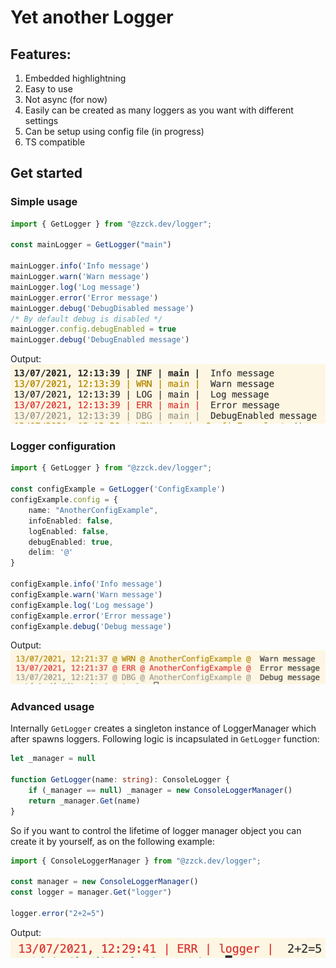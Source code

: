 # Yet another Logger
## Features:
1. Embedded highlightning
2. Easy to use
3. Not async (for now)
4. Easily can be created as many loggers as you want with different settings
5. Can be setup using config file (in progress)
6. TS compatible

## Get started
### Simple usage
```ts
import { GetLogger } from "@zzck.dev/logger";

const mainLogger = GetLogger("main")

mainLogger.info('Info message')
mainLogger.warn('Warn message')
mainLogger.log('Log message')
mainLogger.error('Error message')
mainLogger.debug('DebugDisabled message')
/* By default debug is disabled */
mainLogger.config.debugEnabled = true
mainLogger.debug('DebugEnabled message')
```
Output:
![Simple usage output](https://github.com/LinkedinVibe/Logger/blob/master/images/simple-usage.png?raw=true)

### Logger configuration
```ts
import { GetLogger } from "@zzck.dev/logger";

const configExample = GetLogger('ConfigExample')
configExample.config = {
    name: "AnotherConfigExample",
    infoEnabled: false,
    logEnabled: false,
    debugEnabled: true,
    delim: '@'
}

configExample.info('Info message')
configExample.warn('Warn message')
configExample.log('Log message')
configExample.error('Error message')
configExample.debug('Debug message')
```
Output:
![Simple config](https://github.com/LinkedinVibe/Logger/blob/master/images/simple-config.png?raw=true)

### Advanced usage
Internally `GetLogger` creates a singleton instance of LoggerManager which after spawns loggers. Following logic is incapsulated in `GetLogger` function:

```ts
let _manager = null

function GetLogger(name: string): ConsoleLogger {
    if (_manager == null) _manager = new ConsoleLoggerManager()
    return _manager.Get(name)
}
```
So if you want to control the lifetime of logger manager object you can create it by yourself, as on the following example:
```ts
import { ConsoleLoggerManager } from "@zzck.dev/logger";

const manager = new ConsoleLoggerManager()
const logger = manager.Get("logger")

logger.error("2+2=5")
```
Output:
![LoggerManager created by yourself](https://github.com/LinkedinVibe/Logger/blob/master/images/logger-manager.png?raw=true)